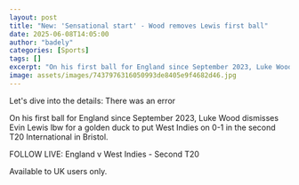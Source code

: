 ```yaml
---
layout: post
title: "New: 'Sensational start' - Wood removes Lewis first ball"
date: 2025-06-08T14:05:00
author: "badely"
categories: [Sports]
tags: []
excerpt: "On his first ball for England since September 2023, Luke Wood dismisses Evin Lewis  lbw for a golden duck to put West Indies on 0-1 in the second T20 "
image: assets/images/7437976316050993de8405e9f4682d46.jpg
---
```


Let's dive into the details: There was an error

On his first ball for England since September 2023, Luke Wood dismisses Evin Lewis  lbw for a golden duck to put West Indies on 0-1 in the second T20 International in Bristol.

FOLLOW LIVE: England v West Indies - Second T20

Available to UK users only.

